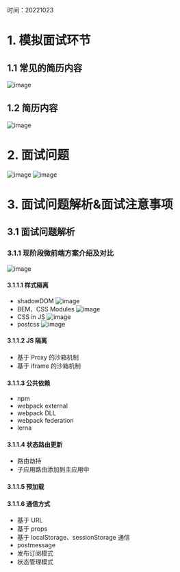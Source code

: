 时间：20221023
# 1. 模拟面试环节
## 1.1 常见的简历内容
![image](https://user-images.githubusercontent.com/42236890/197394882-5a19d29b-264c-4a7f-94c2-5751e3d56ddc.png)
## 1.2 简历内容
![image](https://user-images.githubusercontent.com/42236890/197394934-ac59be8a-2587-40b4-a2f9-2d3d236b2da0.png)

# 2. 面试问题
![image](https://user-images.githubusercontent.com/42236890/197394999-fd2ae4ca-5f63-408f-8a4e-e94965036e9f.png)
![image](https://user-images.githubusercontent.com/42236890/197395047-1305fa77-1609-4fc9-bae0-56775eaa272c.png)

# 3. 面试问题解析&面试注意事项
## 3.1 面试问题解析
### 3.1.1 现阶段微前端方案介绍及对比
![image](https://user-images.githubusercontent.com/42236890/197395309-19a9a041-6f21-488d-a4c2-f0fa54a4736d.png)
#### 3.1.1.1 样式隔离
- shadowDOM
![image](https://user-images.githubusercontent.com/42236890/197395441-02a6b516-93f9-445e-b3db-46743ec5d74e.png)
- BEM、CSS Modules
![image](https://user-images.githubusercontent.com/42236890/197395535-19c25bbe-917c-47da-8605-7a25fde3ade3.png)
- CSS in JS
![image](https://user-images.githubusercontent.com/42236890/197395568-67f7028e-17ea-40bf-bde9-d91f36a597b3.png)
- postcss
![image](https://user-images.githubusercontent.com/42236890/197395819-deeca564-b7c3-439b-82fd-3c6a22e93e4b.png)

#### 3.1.1.2 JS 隔离
- 基于 Proxy 的沙箱机制
- 基于 iframe 的沙箱机制

#### 3.1.1.3 公共依赖
- npm
- webpack external
- webpack DLL
- webpack federation
- lerna

#### 3.1.1.4 状态路由更新
- 路由劫持
- 子应用路由添加到主应用中

#### 3.1.1.5 预加载

#### 3.1.1.6 通信方式
- 基于 URL
- 基于 props
- 基于 localStorage、sessionStorage 通信
- postmessage
- 发布订阅模式
- 状态管理模式

